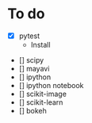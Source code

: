 # To do
- [x] pytest
     * Install
- [] scipy
- [] mayavi
- [] ipython
- [] ipython notebook
- [] scikit-image
- [] scikit-learn
- [] bokeh

